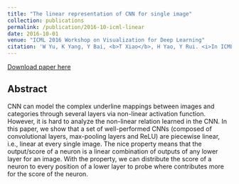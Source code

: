 ```yaml
---
title: "The linear representation of CNN for single image"
collection: publications
permalink: /publication/2016-10-icml-linear
date: 2016-10-01
venue: "ICML 2016 Workshop on Visualization for Deep Learning"
citation: 'W Yu, K Yang, Y Bai, <b>T Xiao</b>, H Yao, Y Rui. <i>In ICML 2016 Workshop on Visualization for Deep Learning</i>'
---
```


[Download paper here](https://icmlviz.github.io/icmlviz2016/assets/papers/14.pdf)


## Abstract
CNN can model the complex underline mappings between images and categories through several layers via non-linear activation function. However, it is hard to analyze the non-linear relation learned in the CNN. In this paper, we show that a set of well-performed CNNs (composed of convolutional layers, max-pooling layers and ReLU) are piecewise linear, i.e., linear at every single image. The nice property means that the output/score of a neuron is a linear combination of outputs of any lower layer for an image. With the property, we can distribute the score of a neuron to every position of a lower layer to probe where contributes more for the score of the neuron.
